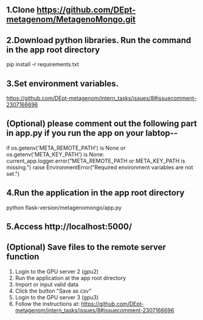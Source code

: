 ## 1.Clone https://github.com/DEpt-metagenom/MetagenoMongo.git

## 2.Download python libraries. Run the command in the app root directory
pip install -r requirements.txt

## 3.Set environment variables.
https://github.com/DEpt-metagenom/intern_tasks/issues/8#issuecomment-2307166696

## (Optional) please comment out the following part in app.py if you run the app on your labtop--
if os.getenv('META_REMOTE_PATH') is None or os.getenv('META_KEY_PATH') is None:
     current_app.logger.error("META_REMOTE_PATH or META_KEY_PATH is missing.")
     raise EnvironmentError("Required environment variables are not set.")

## 4.Run the application in the app root directory
python flask-version/metagenomongo/app.py

## 5.Access http://localhost:5000/


## (Optional) Save files to the remote server function
1. Login to the GPU server 2 (gpu2)
2. Run the application at the app root directory
3. Import or input valid data
4. Click the button "Save as csv"
5. Login to the GPU server 3 (gpu3)
6. Follow the instructions at: https://github.com/DEpt-metagenom/intern_tasks/issues/8#issuecomment-2307166696
